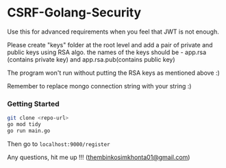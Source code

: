 # CSRF-Golang-Security

Use this for advanced requirements when you feel that JWT is not enough.

Please create "keys" folder at the root level and add a pair of private and public keys using RSA algo. the names of the keys should be - app.rsa (contains private key) and app.rsa.pub(contains public key)

The program won't run without putting the RSA keys as mentioned above :)

Remember to replace mongo connection string with your string :)

### Getting Started 
```bash
git clone <repo-url>
go mod tidy
go run main.go
```

Then go to `localhost:9000/register`

Any questions, hit me up !!! (thembinkosimkhonta01@gmail.com)